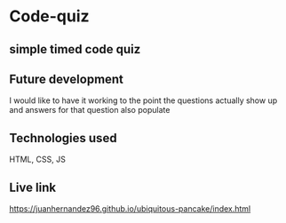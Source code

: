 # Code-quiz

## simple timed code quiz

## Future development
I would like to have it working to the point the questions actually show up and answers for that question also populate

## Technologies used
HTML, CSS, JS

## Live link
https://juanhernandez96.github.io/ubiquitous-pancake/index.html